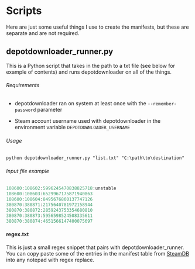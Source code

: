 # Scripts

Here are just some useful things I use to create the manifests, but these are separate and are not required.



## depotdownloader_runner.py

This is a Python script that takes in the path to a txt file (see below for example of contents) and runs depotdownloader on all of the things.

###### Requirements

- depotdownloader ran on system at least once with the `--remember-password` parameter

- Steam account username used with depotdownloader in the environment variable `DEPOTDOWNLOADER_USERNAME`

###### Usage

`python depotdownloader_runner.py "list.txt" "C:\path\to\destination"`

###### Input file example

```rust
108600:108602:5996245470838825718:unstable
108600:108603:6529967175871940863
108600:108604:8495676860137747126
380870:380871:2175640781972158944
380870:380872:2859243753354680810
380870:380873:5956598524508335611
380870:380874:4651566147400075697
```

#### regex.txt

This is just a small regex snippet that pairs with depotdownloader_runner. You can copy paste some of the entries in the manifest table from [SteamDB](https://steamdb.info/depot/108603/manifests) into any notepad with regex replace.


